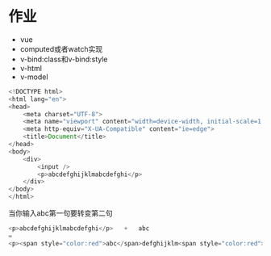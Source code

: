 # 作业

- vue
- computed或者watch实现
- v-bind:class和v-bind:style
- v-html
- v-model

```js
<!DOCTYPE html>
<html lang="en">
<head>
    <meta charset="UTF-8">
    <meta name="viewport" content="width=device-width, initial-scale=1.0">
    <meta http-equiv="X-UA-Compatible" content="ie=edge">
    <title>Document</title>
</head>
<body>
    <div>
        <input />
        <p>abcdefghijklmabcdefghi</p>
    </div>
</body>
</html>
```
当你输入abc第一句要转变第二句
```js
<p>abcdefghijklmabcdefghi</p>   +   abc
=
<p><span style="color:red">abc</span>defghijklm<span style="color:red">abc</span>defghi</p>
```